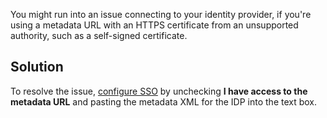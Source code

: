 <!--
title: "Troubleshooting Single Sign-On"
description: "Trouble setting up single sign-on/SAML"
tags: "troubleshoot authentication saml sso identity-provider"
-->

You might run into an issue connecting to your identity provider, if you're using a metadata URL with an HTTPS certificate from an unsupported authority, such as a self-signed certificate. 

## Solution

To resolve the issue, [configure SSO](admin-orgsettings.html#sso-org) by unchecking **I have access to the metadata URL** and pasting the metadata XML for the IDP into the text box. 



